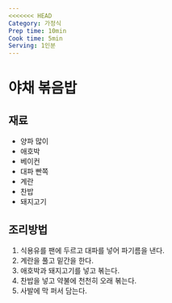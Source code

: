 ```yaml
---
<<<<<<< HEAD
Category: 가정식
Prep time: 10min
Cook time: 5min
Serving: 1인분
---
```


# 야채 볶음밥

## 재료
- 양파 많이
- 애호박
- 베이컨
- 대파 빤쪽
- 계란
- 찬밥
- 돼지고기

## 조리방법
1. 식용유를 팬에 두르고 대파를 넣어 파기름을 낸다.
2. 계란을 풀고 밑간을 한다.
3. 애호박과 돼지고기를 넣고 볶는다.
4. 찬밥을 넣고 약불에 천천히 오래 볶는다.
5. 사발에 막 퍼서 담는다.

